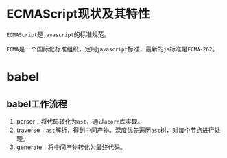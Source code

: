 # ECMAScript现状及其特性

`ECMAScript`是`javascript`的标准规范。

`ECMA`是一个国际化标准组织，定制`javascript`标准，最新的`js`标准是`ECMA-262`。

# babel

## babel工作流程

1. parser：将代码转化为`ast`，通过`acorn`库实现。
2. traverse：`ast`解析，得到中间产物。深度优先遍历`ast`树，对每个节点进行处理。
3. generate：将中间产物转化为最终代码。
